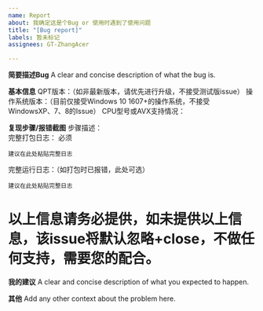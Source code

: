 ```yaml
---
name: Report
about: 我确定这是个Bug or 使用时遇到了使用问题
title: "[Bug report]"
labels: 暂未标记
assignees: GT-ZhangAcer

---
```


**简要描述Bug**
A clear and concise description of what the bug is.

**基本信息**
QPT版本：（如非最新版本，请优先进行升级，不接受测试版issue）
操作系统版本：（目前仅接受Windows 10 1607+的操作系统，不接受WindowsXP、7、8的Issue）
CPU型号或AVX支持情况：  

**复现步骤/报错截图**
步骤描述：  
完整打包日志：  必须  
```
建议在此处粘贴完整日志
```

完整运行日志：（如打包时已报错，此处可选）  
```
建议在此处粘贴完整日志
```

# 以上信息请务必提供，如未提供以上信息，该issue将默认忽略+close，不做任何支持，需要您的配合。

**我的建议**
A clear and concise description of what you expected to happen.


**其他**
Add any other context about the problem here.
